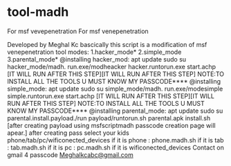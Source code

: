 # tool-madh
For msf vevepenetration
For msf venepenetration

Developed by Meghal Kc bascically this script is a modification of msf venepenetration tool modes: 1.hacker_mode* 2.simple_mode 3.parental_mode* @installing hacker_mod: apt update sudo su hacker_mode/madh. run.exe/modheacker hacker.runtorun.exe start.achp [IT WILL RUN AFTER THIS STEP][IT WILL RUN AFTER THIS STEP] NOTE:TO INSTALL ALL THE TOOLS U MUST KNOW MY PASSCODE**** @installing simple_mode: apt update sudo su simple_mode/madh. run.exe/modesimple simple.runtorun.exe start.achp [IT WILL RUN AFTER THIS STEP][IT WILL RUN AFTER THIS STEP] NOTE:TO INSTALL ALL THE TOOLS U MUST KNOW MY PASSCODE**** @installing parental_mode: apt update sudo su parental.install.payload./run payload/runtorun.sh parental.apk install.sh [after creating payload using msfscriptmadh passcode creation page will apear.] after creating pass select your kids phone/tab/pc/wificonected_devices if it is phone : phone.madh.sh if it is tab : tab.madh.sh if it is pc : pc.madh.sh if it is wificonected_devices Contact on gmail 4 passcode Meghalkcabc@gmail.com
